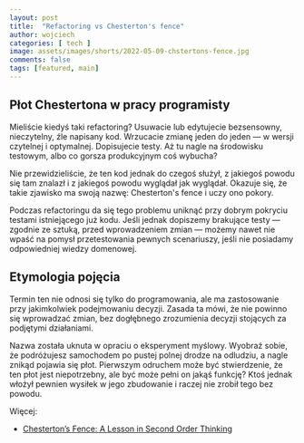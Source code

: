```yaml
---
layout: post
title:  "Refactoring vs Chesterton's fence"
author: wojciech
categories: [ tech ]
image: assets/images/shorts/2022-05-09-chstertons-fence.jpg
comments: false
tags: [featured, main]
---
```

<h2>Płot Chestertona w pracy programisty</h2>
Mieliście kiedyś taki refactoring? Usuwacie lub edytujecie bezsensowny, nieczytelny, źle napisany kod. Wrzucacie
zmianę jeden do jeden — w wersji czytelnej i optymalnej. Dopisujecie testy. Aż tu nagle na środowisku testowym, albo co
gorsza produkcyjnym coś wybucha?

Nie przewidzieliście, że ten kod jednak do czegoś służył, z jakiegoś powodu się tam znalazł i z jakiegoś powodu wyglądał
jak wyglądał. Okazuje się, że takie zjawisko ma swoją nazwę: Chesterton's fence i uczy ono
pokory. 

Podczas refactoringu da się tego problemu uniknąć przy dobrym pokryciu testami istniejącego już kodu. Jeśli jednak
dopiszemy brakujące testy — zgodnie ze sztuką, przed wprowadzeniem zmian — możemy nawet nie wpaść na pomysł
przetestowania pewnych scenariuszy, jeśli nie posiadamy odpowiedniej wiedzy domenowej.

<h2>Etymologia pojęcia</h2>
Termin ten nie odnosi się tylko do programowania, ale ma zastosowanie przy jakimkolwiek podejmowaniu decyzji. Zasada ta
mówi, że nie powinno się wprowadzać zmian, bez dogłębnego zrozumienia decyzji stojących za podjętymi działaniami.

Nazwa została uknuta w opraciu o eksperyment myślowy. Wyobraź sobie, że podróżujesz samochodem po pustej polnej drodze
na odludziu, a nagle znikąd pojawia się płot. Pierwszym odruchem może być stwierdzenie, że ten płot jest niepotrzebny,
ale być może pełni on jakąś funkcję? Ktoś jednak włożył pewnien wysiłek w jego zbudowanie i raczej nie zrobił tego bez
powodu.

Więcej:

- [Chesterton’s Fence: A Lesson in Second Order Thinking](https://fs.blog/chestertons-fence/)